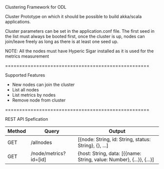Clustering Framework for ODL

Cluster Prototype on which it should be possible to
build akka/scala applications.

Cluster parameters can be set in the application.conf file.
The first seed in the list must always be booted first, once
the cluster is up, nodes can join/leave freely as long
as there is at least one seed up.

NOTE: All the nodes must have Hyperic Sigar installed as it is used for the metrics measurement

===================================================

Supported Features

- New nodes can join the cluster
- List all nodes
- List metrics by nodes
- Remove node from cluster

===================================================

REST API Spefication

| Method | Query                 | Output                                                               |
| ------ | --------------------- | -------------------------------------------------------------------- |
| GET    | /allnodes             | [{node: String, id: String, status: String}, {}, ...]                |
| GET    | /node/metrics?id=[id] | {host: String, data: [{{name: String, value: Number}, {...}}, {...}] |
